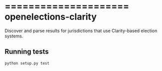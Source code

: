=====================
openelections-clarity
=====================

Discover and parse results for jurisdictions that use Clarity-based election systems.

Running tests
-------------

```
python setup.py test
```
